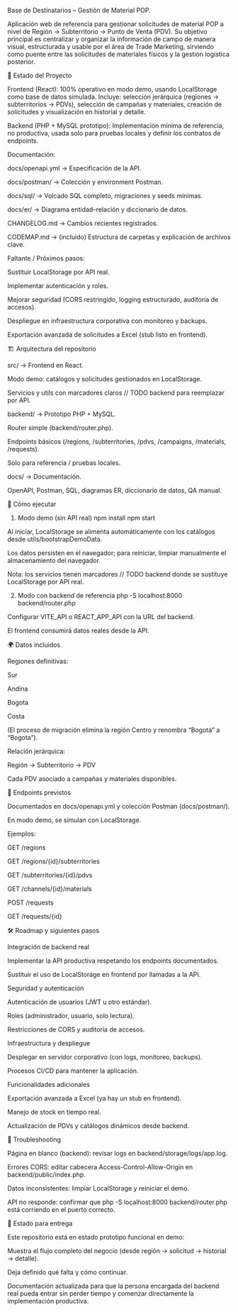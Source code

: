 Base de Destinatarios – Gestión de Material POP.

Aplicación web de referencia para gestionar solicitudes de material POP a nivel de Región → Subterritorio → Punto de Venta (PDV).
Su objetivo principal es centralizar y organizar la información de campo de manera visual, estructurada y usable por el área de Trade Marketing, sirviendo como puente entre las solicitudes de materiales físicos y la gestión logística posterior.

📌 Estado del Proyecto

Frontend (React):
100% operativo en modo demo, usando LocalStorage como base de datos simulada.
Incluye: selección jerárquica (regiones → subterritorios → PDVs), selección de campañas y materiales, creación de solicitudes y visualización en historial y detalle.

Backend (PHP + MySQL prototipo):
Implementación mínima de referencia, no productiva, usada solo para pruebas locales y definir los contratos de endpoints.

Documentación:

docs/openapi.yml → Especificación de la API.

docs/postman/ → Colección y environment Postman.

docs/sql/ → Volcado SQL completo, migraciones y seeds mínimas.

docs/er/ → Diagrama entidad–relación y diccionario de datos.

CHANGELOG.md → Cambios recientes registrados.

CODEMAP.md → (incluido) Estructura de carpetas y explicación de archivos clave.

Faltante / Próximos pasos:

Sustituir LocalStorage por API real.

Implementar autenticación y roles.

Mejorar seguridad (CORS restringido, logging estructurado, auditoría de accesos).

Despliegue en infraestructura corporativa con monitoreo y backups.

Exportación avanzada de solicitudes a Excel (stub listo en frontend).

🏗️ Arquitectura del repositorio

src/ → Frontend en React.

Modo demo: catálogos y solicitudes gestionados en LocalStorage.

Servicios y utils con marcadores claros // TODO backend para reemplazar por API.

backend/ → Prototipo PHP + MySQL.

Router simple (backend/router.php).

Endpoints básicos (/regions, /subterritories, /pdvs, /campaigns, /materials, /requests).

Solo para referencia / pruebas locales.

docs/ → Documentación.

OpenAPI, Postman, SQL, diagramas ER, diccionario de datos, QA manual.

🚀 Cómo ejecutar
1. Modo demo (sin API real)
npm install
npm start

Al iniciar, LocalStorage se alimenta automáticamente con los catálogos desde utils/bootstrapDemoData.

Los datos persisten en el navegador; para reiniciar, limpiar manualmente el almacenamiento del navegador.

Nota: los servicios tienen marcadores // TODO backend donde se sustituye LocalStorage por API real.

2. Modo con backend de referencia
   php -S localhost:8000 backend/router.php

Configurar VITE_API o REACT_APP_API con la URL del backend.

El frontend consumirá datos reales desde la API.

🌍 Datos incluidos

Regiones definitivas:

Sur

Andina

Bogota

Costa

(El proceso de migración elimina la región Centro y renombra “Bogotá” a “Bogota”).

Relación jerárquica:

Región → Subterritorio → PDV

Cada PDV asociado a campañas y materiales disponibles.

📡 Endpoints previstos

Documentados en docs/openapi.yml y colección Postman (docs/postman/).

En modo demo, se simulan con LocalStorage.

Ejemplos:

GET /regions

GET /regions/{id}/subterritories

GET /subterritories/{id}/pdvs

GET /channels/{id}/materials

POST /requests

GET /requests/{id}

🛠️ Roadmap y siguientes pasos

Integración de backend real

Implementar la API productiva respetando los endpoints documentados.

Sustituir el uso de LocalStorage en frontend por llamadas a la API.

Seguridad y autenticación

Autenticación de usuarios (JWT u otro estándar).

Roles (administrador, usuario, solo lectura).

Restricciones de CORS y auditoría de accesos.

Infraestructura y despliegue

Desplegar en servidor corporativo (con logs, monitoreo, backups).

Procesos CI/CD para mantener la aplicación.

Funcionalidades adicionales

Exportación avanzada a Excel (ya hay un stub en frontend).

Manejo de stock en tiempo real.

Actualización de PDVs y catálogos dinámicos desde backend.

🧰 Troubleshooting

Página en blanco (backend): revisar logs en backend/storage/logs/app.log.

Errores CORS: editar cabecera Access-Control-Allow-Origin en backend/public/index.php.

Datos inconsistentes: limpiar LocalStorage y reiniciar el demo.

API no responde: confirmar que php -S localhost:8000 backend/router.php está corriendo en el puerto correcto.

📑 Estado para entrega

Este repositorio está en estado prototipo funcional en demo:

Muestra el flujo completo del negocio (desde región → solicitud → historial → detalle).

Deja definido qué falta y cómo continuar.

Documentación actualizada para que la persona encargada del backend real pueda entrar sin perder tiempo y comenzar directamente la implementación productiva.
